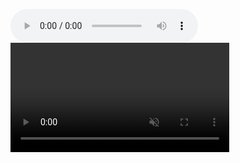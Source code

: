 
<audio src="/assets/Media/Audio/samsara.mp3" controls></audio>
<video src="/assets/Media/Videos/atami-station-iphone.mp4" autoplay muted loop playsinline width="350">
</video>

